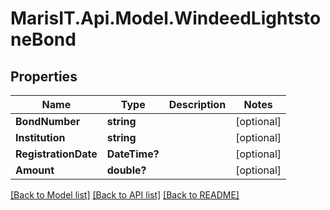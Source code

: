 
# MarisIT.Api.Model.WindeedLightstoneBond

## Properties

Name | Type | Description | Notes
------------ | ------------- | ------------- | -------------
**BondNumber** | **string** |  | [optional] 
**Institution** | **string** |  | [optional] 
**RegistrationDate** | **DateTime?** |  | [optional] 
**Amount** | **double?** |  | [optional] 

[[Back to Model list]](../README.md#documentation-for-models)
[[Back to API list]](../README.md#documentation-for-api-endpoints)
[[Back to README]](../README.md)

